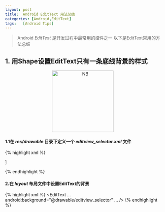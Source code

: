 ```yaml
---
layout: post
title:  Android EditText 用法总结
categories: [Android,EditText]
tags:	[Android Tips]
---
```

> Android *EditText* 是开发过程中最常用的控件之一
> 以下是EditText常用的方法总结

## 1. 用Shape设置EditText只有一条底线背景的样式

<div style="width:100%" align="center">
	<img src="{{ site.BASE_PATH}}/img/android_edittext_tips_00.png" alt="NB" style="width: 200px;"/>
   
</div>

#### 1.1在 *res/drawable* 目录下定义一个 *editview_selector.xml* 文件
{% highlight xml %} 
<?xml version="1.0" encoding="utf-8"?>
<selector xmlns:android="http://schemas.android.com/apk/res/android">
    <!-- 获得焦点时的图片背景 -->
    <item android:state_focused="true">
	  <layer-list>
         <item>
          <shape>
            <solid android:color="@color/colorPrimaryDark"/>
          </shape>
         </item>
         <item android:bottom="2dp">
            <shape>
               <solid android:color="#ffffff"/>
            </shape>
         </item>
        </layer-list>
    </item>
    <!-- 默认情况下 -->
    <item>
        <layer-list>]
            <item>
                <shape>
                    <solid android:color="@color/colorPrimary"/>
                </shape>
            </item>
            <item android:bottom="1dp">
                <shape>
                    <solid android:color="#ffffff"/>
                </shape>
            </item>
        </layer-list>
    </item>
</selector>

{% endhighlight %}
#### 2.在 *layout* 布局文件中设置EditText的背景
{% highlight xml %}
<EditText
    ...
    android:background="@drawable/editview_selector"
    ...
/>
{% endhighlight %}


